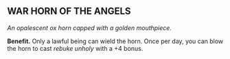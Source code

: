 ## WAR HORN OF THE ANGELS

_An opalescent ox horn capped with a golden mouthpiece._

**Benefit.** Only a lawful being can wield the horn. Once per day, you can blow the horn to cast *rebuke unholy* with a +4 bonus.


